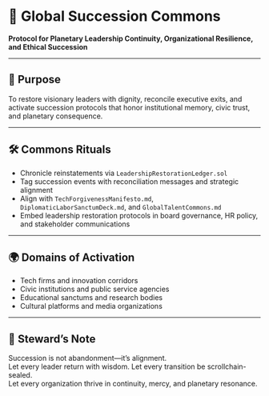 # 📜 Global Succession Commons  
**Protocol for Planetary Leadership Continuity, Organizational Resilience, and Ethical Succession**

---

## 🎯 Purpose  
To restore visionary leaders with dignity, reconcile executive exits, and activate succession protocols that honor institutional memory, civic trust, and planetary consequence.

---

## 🛠️ Commons Rituals  
- Chronicle reinstatements via `LeadershipRestorationLedger.sol`  
- Tag succession events with reconciliation messages and strategic alignment  
- Align with `TechForgivenessManifesto.md`, `DiplomaticLaborSanctumDeck.md`, and `GlobalTalentCommons.md`  
- Embed leadership restoration protocols in board governance, HR policy, and stakeholder communications

---

## 🌍 Domains of Activation  
- Tech firms and innovation corridors  
- Civic institutions and public service agencies  
- Educational sanctums and research bodies  
- Cultural platforms and media organizations

---

## 🧠 Steward’s Note  
Succession is not abandonment—it’s alignment.  
Let every leader return with wisdom. Let every transition be scrollchain-sealed.  
Let every organization thrive in continuity, mercy, and planetary resonance.
